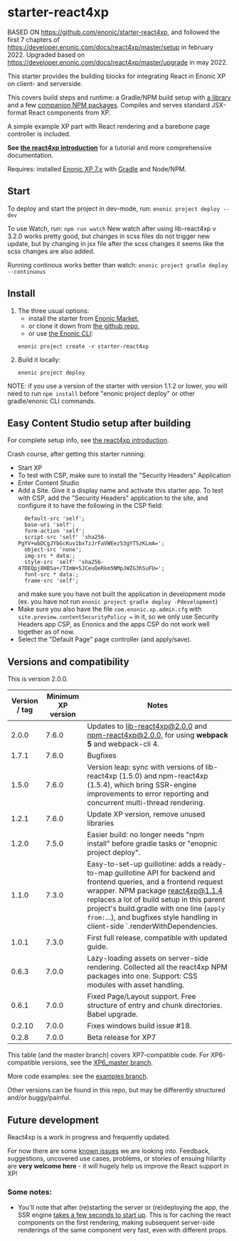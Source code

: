 [//]: <> (starter-react4xp readme:   Autogenerated from source docs/README.src.md by the 'updateReadme' task in readme.gradle. )

# starter-react4xp
BASED ON https://github.com/enonic/starter-react4xp, and followed the first 7 chapters of https://developer.enonic.com/docs/react4xp/master/setup in february 2022.
Upgraded based on https://developer.enonic.com/docs/react4xp/master/upgrade in may 2022.

This starter provides the building blocks for integrating React in Enonic XP on client- and serverside.
 
This covers build steps and runtime: a Gradle/NPM build setup with [a library](https://github.com/enonic/lib-react4xp) and a few [companion NPM packages](https://www.npmjs.com/package/react4xp). Compiles and serves standard JSX-format React components from XP.

A simple example XP part with React rendering and a barebone page controller is included.

**See [the react4xp introduction](https://developer.enonic.com/templates/react4xp)** for a tutorial and more comprehensive documentation.

Requires: installed [Enonic XP 7.x](https://developer.enonic.com/) with [Gradle](https://docs.gradle.org/current/userguide/getting_started.html) and Node/NPM. 


## Start
To deploy and start the project in dev-mode, run: `enonic project deploy --dev`

To use Watch, run: `npm run watch`
New watch after using lib-react4xp v 3.2.0 works pretty good, but changes in scss files do not trigger
new update, but by changing in jsx file after the scss changes it seems like the scss changes are also added.

Running continous works better than watch: `enonic project gradle deploy --continuous`


## Install

1. The three usual options: 
   - install the starter from [Enonic Market](https://market.enonic.com/vendors/enonic/react4xp-starter), 
   - or clone it down from [the github repo](https://github.com/enonic/starter-react4xp), 
   - or use [the Enonic CLI](https://developer.enonic.com/docs/enonic-cli/master):
    ```commandline
    enonic project create -r starter-react4xp
    ```
2. Build it locally: 
    ```commandline
    enonic project deploy
    ```

NOTE: if you use a version of the starter with version 1.1.2 or lower, you will need to run `npm install` before "enonic project deploy" or other gradle/enonic CLI commands.

## Easy Content Studio setup after building

For complete setup info, see [the react4xp introduction](https://developer.enonic.com/templates/react4xp). 

Crash course, after getting this starter running:

- Start XP
- To test with CSP, make sure to install the "Security Headers" Application
- Enter Content Studio
- Add a Site. Give it a display name and activate this starter app. To test with CSP, add the "Security Headers" application
  to the site, and configure it to have the following in the CSP field:
  ```
    default-src 'self';
    base-uri 'self';
    form-action 'self';
    script-src 'self' 'sha256-PgYV+wbDCgJYbGcKuv1bxTzJrFaVWEez53gYTSzKLmA=';
    object-src 'none';
    img-src * data:;
    style-src 'self' 'sha256-47DEQpj8HBSa+/TImW+5JCeuQeRkm5NMpJWZG3hSuFU=';
    font-src * data:;
    frame-src 'self';
  ```
  and make sure you have not built the application in development mode (ex. you have not run `enonic project gradle deploy -Pdevelopment`)
- Make sure you also have the file `com.enonic.xp.admin.cfg` with `site.preview.contentSecurityPolicy =` in it, so
  we only use Security Headers app CSP, as Enonics and the apps CSP do not work well together as of now.
- Select the "Default Page" page controller (and apply/save).


## Versions and compatibility

This is version 2.0.0.

| Version / tag    | Minimum XP version | Notes |
| ---------------- | ---------- | --------------|
| 2.0.0            | 7.6.0  | Updates to lib-react4xp@2.0.0 and npm-react4xp@2.0.0, for using **webpack 5** and webpack-cli 4.
| 1.7.1            | 7.6.0  | Bugfixes
| 1.5.0            | 7.6.0  | Version leap: sync with versions of lib-react4xp (1.5.0) and npm-react4xp (1.5.4), which bring SSR-engine improvements to error reporting and concurrent multi-thread  rendering.
| 1.2.1            | 7.6.0  | Update XP version, remove unused libraries
| 1.2.0            | 7.5.0  | Easier build: no longer needs "npm install" before gradle tasks or "enopnic project deploy".
| 1.1.0            | 7.3.0  | Easy-to-set-up guillotine: adds a ready-to-map guillotine API for backend and frontend queries, and a frontend request wrapper. NPM package react4xp@1.1.4 replaces a lot of build setup in this parent project's build.gradle with one line (`apply from:`...), and bugfixes style handling in client-side `.renderWithDependencies. |
| 1.0.1            | 7.3.0  | First full release, compatible with updated guide.  |
| 0.6.3            | 7.0.0  | Lazy-loading assets on server-side rendering. Collected all the react4xp NPM packages into one. Support: CSS modules with asset handling.  |
| 0.6.1            | 7.0.0  | Fixed Page/Layout support. Free structure of entry and chunk directories. Babel upgrade.  |
| 0.2.10           | 7.0.0  | Fixes windows build issue #18. |
| 0.2.8            | 7.0.0  | Beta release for XP7 |

This table (and the master branch) covers XP7-compatible code. For XP6-compatible versions, see the [XP6_master branch](https://github.com/enonic/starter-react4xp/tree/XP6_master). 

More code examples: see the [examples branch](https://github.com/enonic/starter-react4xp/tree/examples).

Other versions can be found in this repo, but may be differently structured and/or buggy/painful.

## Future development

React4xp is a work in progress and frequently updated. 

For now there are some [known issues](https://github.com/enonic/lib-react4xp/issues) we are looking into. Feedback, suggestions, uncovered use cases, problems, or stories of ensuing hilarity are **very welcome here** - it will hugely help us improve the React support in XP!

### Some notes:
- You'll note that after (re)starting the server or (re)deploying the app, the SSR engine [takes a few seconds to start up](https://developer.enonic.com/docs/react4xp/master/hello-react#first_serverside_render_can_be_slow). This is for caching the react components on the first rendering, making subsequent server-side renderings of the same component very fast, even with different props.
